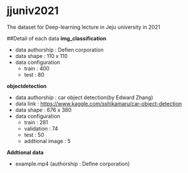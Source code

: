 # jjuniv2021
The dataset for Deep-learning lecture in Jeju university in 2021

##Detail of each data
<b>img_classification</b>
- data authorship : Defien corporation
- data shape : 110 x 110
- data configuration
  + train : 400
  + test : 80

<b>objectdetection</b>
- data authorship : car object detection(by Edward Zhang)
- data link : https://www.kaggle.com/sshikamaru/car-object-detection
- data shape : 676 x 380
- data configuration
  + train : 281
  + validation : 74
  + test : 50
  + addtional image : 5

<b>Addtional data</b>
 - example.mp4 (authorship : Define corporation)
